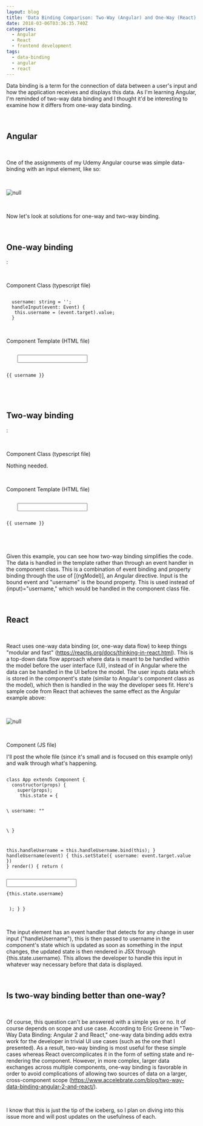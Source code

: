 ```yaml
---
layout: blog
title: 'Data Binding Comparison: Two-Way (Angular) and One-Way (React)'
date: 2018-03-06T03:36:35.740Z
categories:
  - Angular
  - React
  - frontend development
tags:
  - data-binding
  - angular
  - react
---
```

Data binding is a term for the connection of data between a user's input and how the application receives and displays this data. As I'm learning Angular, I'm reminded of two-way data binding and I thought it'd be interesting to examine how it differs from one-way data binding.

&nbsp;

<h2 style="font-weight: bold">Angular</h2>

&nbsp;

One of the assignments of my Udemy Angular course was simple data-binding with an input element, like so:

&nbsp;

![null](/uploads/angular-data-binding.png)

&nbsp;

Now let's look at solutions for one-way and two-way binding.

&nbsp;

<h2 style="font-weight: bold">One-way binding</h2>:

&nbsp;

Component Class (typescript file)

<code>
  username: string = '';
  handleInput(event: Event) {
   this.username = (<HTMLInputElement>event.target).value;
  }
</code>

&nbsp;

Component Template (HTML file)

<code>
	<input 
	  type="text" 
	  (input)="handleInput($event)"
	/>
	<p>{{ username }}</p>
</code>

&nbsp;

<h2 style="font-weight: bold">Two-way binding</h2>:

&nbsp;

Component Class (typescript file)

Nothing needed.

&nbsp;

Component Template (HTML file)

<code>
	<input 
	  type="text" 
	  \[(ngModel)]="username"
	/>
	<p>{{ username }}</p>
</code>

&nbsp;

Given this example, you can see how two-way binding simplifies the code. The data is handled in the template rather than through an event handler in the component class. This is a combination of event binding and property binding through the use of \[(ngModel)], an Angular directive. Input is the bound event and "username" is the bound property. This is used instead of (input)="username," which would be handled in the component class file.

&nbsp;

<h2 style="font-weight: bold">React</h2>

&nbsp;

React uses one-way data binding (or, one-way data flow) to keep things "modular and fast" (https://reactjs.org/docs/thinking-in-react.html). This is a top-down data flow approach where data is meant to be handled within the model before the user interface (UI), instead of in Angular where the data can be handled in the  UI before the model. The user inputs data which is stored in the component's state (similar to Angular's component class as the model), which then is handled in the way the developer sees fit. Here's sample code from React that achieves the same effect as the Angular example above:

&nbsp;

![null](/uploads/react-data-binding.png)

&nbsp;

Component (JS file)

I'll post the whole file (since it's small and is focused on this example only) and walk through what's happening.

<code>
class App extends Component {
  constructor(props) {
    super(props);
     this.state = { 

\    username: ""

\    }

this.handleUsername = this.handleUsername.bind(this);
	  }
  handleUsername(event) {
    this.setState({
   username: event.target.value
    })
  }
  render() {
    return (
    <div className="App">
    <input onChange={this.handleUsername} />
    <p>{this.state.username}</p>
    </div>
   );
	  }
	}
</code>

&nbsp;

The input element has an event handler that detects for any change in user input ("handleUsername"), this is then passed to username in the component's state which is updated as soon as something in the input changes, the updated state is then rendered in JSX through {this.state.username}. This allows the developer to handle this input in whatever way necessary before that data is displayed.

&nbsp;

<h2 style="font-weight: bold">Is two-way binding better than one-way?</h2>

&nbsp;

Of course, this question can't be answered with a simple yes or no. It of course depends on scope and use case. According to Eric Greene in "Two-Way Data Binding: Angular 2 and React," one-way data binding adds extra work for the developer in trivial UI  use cases (such as the one that I presented). As a result, two-way binding is most useful for these simple cases whereas React overcomplicates it in the form of setting state and re-rendering the component. However, in more complex, larger data exchanges across multiple components, one-way binding is favorable in order to avoid complications of allowing two sources of data on a larger, cross-component scope (https://www.accelebrate.com/blog/two-way-data-binding-angular-2-and-react/).

&nbsp;

I know that this is just the tip of the iceberg, so I plan on diving into this issue more and will post updates on the usefulness of each.
